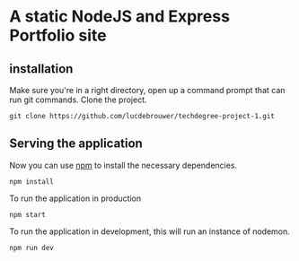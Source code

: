 # A static NodeJS and Express Portfolio site

## installation
Make sure you're in a right directory, open up a command prompt that can run git commands.
Clone the project.
```
git clone https://github.com/lucdebrouwer/techdegree-project-1.git

```
## Serving the application
Now you can use [npm](https://www.npmjs.com/) to install the necessary dependencies.

```
npm install
```
To run the application in production 
```
npm start
```

To run the application in development, this will run an instance of nodemon.
```
npm run dev
```
